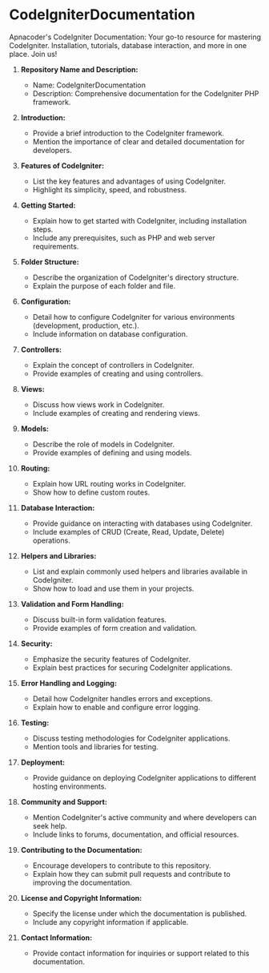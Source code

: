 # CodeIgniterDocumentation
Apnacoder's CodeIgniter Documentation: Your go-to resource for mastering CodeIgniter. Installation, tutorials, database interaction, and more in one place. Join us!

1. **Repository Name and Description:**
   - Name: CodeIgniterDocumentation
   - Description: Comprehensive documentation for the CodeIgniter PHP framework.

2. **Introduction:**
   - Provide a brief introduction to the CodeIgniter framework.
   - Mention the importance of clear and detailed documentation for developers.

3. **Features of CodeIgniter:**
   - List the key features and advantages of using CodeIgniter.
   - Highlight its simplicity, speed, and robustness.

4. **Getting Started:**
   - Explain how to get started with CodeIgniter, including installation steps.
   - Include any prerequisites, such as PHP and web server requirements.

5. **Folder Structure:**
   - Describe the organization of CodeIgniter's directory structure.
   - Explain the purpose of each folder and file.

6. **Configuration:**
   - Detail how to configure CodeIgniter for various environments (development, production, etc.).
   - Include information on database configuration.

7. **Controllers:**
   - Explain the concept of controllers in CodeIgniter.
   - Provide examples of creating and using controllers.

8. **Views:**
   - Discuss how views work in CodeIgniter.
   - Include examples of creating and rendering views.

9. **Models:**
   - Describe the role of models in CodeIgniter.
   - Provide examples of defining and using models.

10. **Routing:**
    - Explain how URL routing works in CodeIgniter.
    - Show how to define custom routes.

11. **Database Interaction:**
    - Provide guidance on interacting with databases using CodeIgniter.
    - Include examples of CRUD (Create, Read, Update, Delete) operations.

12. **Helpers and Libraries:**
    - List and explain commonly used helpers and libraries available in CodeIgniter.
    - Show how to load and use them in your projects.

13. **Validation and Form Handling:**
    - Discuss built-in form validation features.
    - Provide examples of form creation and validation.

14. **Security:**
    - Emphasize the security features of CodeIgniter.
    - Explain best practices for securing CodeIgniter applications.

15. **Error Handling and Logging:**
    - Detail how CodeIgniter handles errors and exceptions.
    - Explain how to enable and configure error logging.

16. **Testing:**
    - Discuss testing methodologies for CodeIgniter applications.
    - Mention tools and libraries for testing.

17. **Deployment:**
    - Provide guidance on deploying CodeIgniter applications to different hosting environments.

18. **Community and Support:**
    - Mention CodeIgniter's active community and where developers can seek help.
    - Include links to forums, documentation, and official resources.

19. **Contributing to the Documentation:**
    - Encourage developers to contribute to this repository.
    - Explain how they can submit pull requests and contribute to improving the documentation.

20. **License and Copyright Information:**
    - Specify the license under which the documentation is published.
    - Include any copyright information if applicable.

21. **Contact Information:**
    - Provide contact information for inquiries or support related to this documentation.
